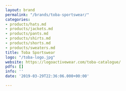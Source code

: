 ```yaml
---
layout: brand
permalink: "/brands/toba-sportswear/"
categories:
- products/hats.md
- products/jackets.md
- products/pants.md
- products/shirts.md
- products/shorts.md
- products/sweaters.md
title: Toba Sportswear
logo: "/toba-logo.jpg"
website: https://logoactivewear.com/toba-catalogue/
pdfs: []
info: ''
date: '2019-03-29T22:36:06.000+00:00'

---
```

